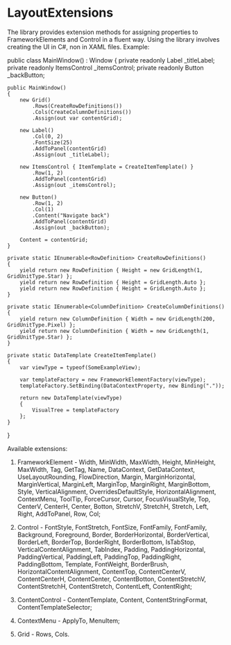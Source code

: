 # LayoutExtensions

The library provides extension methods for assigning properties to FrameworkElements and Control in a fluent way. Using the library involves creating the UI in C#, non in XAML files. Example:

public class MainWindow() : Window
{
	private readonly Label _titleLabel;
	private readonly ItemsControl _itemsControl;
	private readonly Button _backButton;

	public MainWindow()
	{
		new Grid()
		    .Rows(CreateRowDefinitions())
		    .Cols(CreateColumnDefinitions())
		    .Assign(out var contentGrid);
			
		new Label()
		    .Col(0, 2)
		    .FontSize(25)
		    .AddToPanel(contentGrid)
		    .Assign(out _titleLabel);
			
		new ItemsControl { ItemTemplate = CreateItemTemplate() }
		    .Row(1, 2)
		    .AddToPanel(contentGrid)
		    .Assign(out _itemsControl);
			
		new Button()
		    .Row(1, 2)
		    .Col(1)
		    .Content("Navigate back")
		    .AddToPanel(contentGrid)
		    .Assign(out _backButton);
			
		Content = contentGrid;
	}
	
	private static IEnumerable<RowDefinition> CreateRowDefinitions()
	{
		yield return new RowDefinition { Height = new GridLength(1, GridUnitType.Star) };
		yield return new RowDefinition { Height = GridLength.Auto };
		yield return new RowDefinition { Height = GridLength.Auto };
	}

	private static IEnumerable<ColumnDefinition> CreateColumnDefinitions()
	{
		yield return new ColumnDefinition { Width = new GridLength(200, GridUnitType.Pixel) };
		yield return new ColumnDefinition { Width = new GridLength(1, GridUnitType.Star) };
	}
	
	private static DataTemplate CreateItemTemplate()
	{
		var viewType = typeof(SomeExampleView);

		var templateFactory = new FrameworkElementFactory(viewType);
		templateFactory.SetBinding(DataContextProperty, new Binding("."));

		return new DataTemplate(viewType)
		{
			VisualTree = templateFactory
		};
	}
}

Available extensions:
1) FrameworkElement - Width, MinWidth, MaxWidth, Height, MinHeight, MaxWidth, Tag, GetTag, Name, DataContext, GetDataContext, UseLayoutRounding, FlowDirection, Margin, MarginHorizontal, MarginVertical, MarginLeft, MarginTop, MarginRight, MarginBottom, Style, VerticalAlignment, OverridesDefaultStyle, HorizontalAlignment, ContextMenu, ToolTip, ForceCursor, Cursor, FocusVisualStyle, Top, CenterV, CenterH, Center, Botton, StretchV, StretchH, Stretch, Left, Right, AddToPanel, Row, Col;

2) Control - FontStyle, FontStretch, FontSize, FontFamily, FontFamily, Background, Foreground, Border, BorderHorizontal, BorderVertical, BorderLeft, BorderTop, BorderRight, BorderBottom, IsTabStop, VerticalContentAlignment, TabIndex, Padding, PaddingHorizontal, PaddingVertical, PaddingLeft, PaddingTop, PaddingRight, PaddingBottom, Template, FontWeight, BorderBrush, HorizontalContentAlignment, ContentTop, ContentCenterV, ContentCenterH, ContentCenter, ContentBotton, ContentStretchV, ContentStretchH, ContentStretch, ContentLeft, ContentRight;

3) ContentControl - ContentTemplate, Content, ContentStringFormat, ContentTemplateSelector;

4) ContextMenu - ApplyTo, MenuItem;

5) Grid - Rows, Cols.
